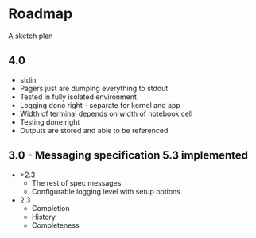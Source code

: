 # Roadmap
A sketch plan

## 4.0
  - stdin
  - Pagers just are dumping everything to stdout
  - Tested in fully isolated environment
  - Logging done right - separate for kernel and app
  - Width of terminal depends on width of notebook cell
  - Testing done right
  - Outputs are stored and able to be referenced

## 3.0 - Messaging specification 5.3 implemented
- \>2.3
  - The rest of spec messages
  - Configurable logging level with setup options
- 2.3
  - Completion
  - History
  - Completeness
